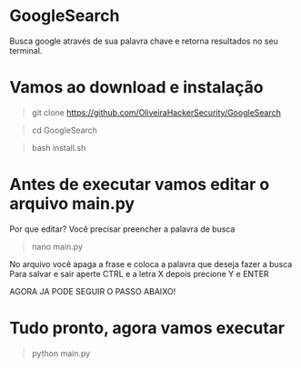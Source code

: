 # GoogleSearch
Busca google através de sua palavra chave e retorna resultados no seu terminal.

# Vamos ao download e instalação

>git clone https://github.com/OliveiraHackerSecurity/GoogleSearch

>cd GoogleSearch

>bash install.sh

# Antes de executar vamos editar o arquivo main.py
Por que editar? Você precisar preencher a palavra de busca

>nano main.py

No arquivo você apaga a frase e coloca a palavra que deseja fazer a busca
Para salvar e sair aperte CTRL e a letra X depois precione Y e ENTER

AGORA JA PODE SEGUIR O PASSO ABAIXO!

# Tudo pronto, agora vamos executar

>python main.py
